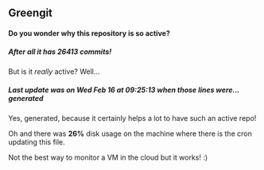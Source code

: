 ## Greengit

#### Do you wonder why this repository is so active?

##### After all it has 26413 commits!

But is it *really* active? Well...

##### Last update was on Wed Feb 16 at 09:25:13 when those lines were... generated

Yes, generated, because it certainly helps a lot to have such an active repo!

Oh and there was **26%** disk usage on the machine
where there is the cron updating this file.

Not the best way to monitor a VM in the cloud but it works! :)
